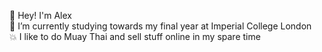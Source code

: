 👋 Hey! I'm Alex<br>🌱 I’m currently studying towards my final year at Imperial College London<br>💥 I like to do Muay Thai and sell stuff online in my spare time
